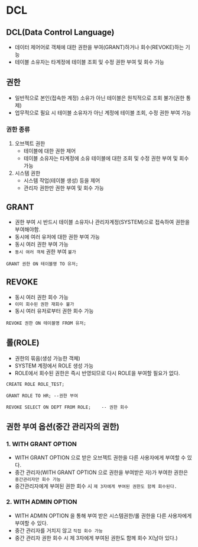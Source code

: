 # DCL

## DCL(Data Control Language)

- 데이터 제어어로 객체에 대한 권한을 부여(GRANT)하거나 회수(REVOKE)하는 기능
- 테이블 소유자는 타계정에 테이블 조회 및 수정 권한 부여 및 회수 가능

## 권한

- 일반적으로 본인(접속한 계정) 소유가 아닌 테이블은 원칙적으로 조회 불가(권한 통제)
- 업무적으로 필요 시 테이블 소유자가 아닌 계정에 테이블 조회, 수정 권한 부여 가능

### 권한 종류

1. 오브젝트 권한
    - 테이블에 대한 권한 제어
    - 테이블 소유자는 타계정에 소유 테이블에 대한 조회 및 수정 권한 부여 및 회수 가능
2. 시스템 권한
    - 시스템 작업(테이블 생성) 등을 제어
    - 관리자 권한만 권한 부여 및 회수 가능

## GRANT

- 권한 부여 시 반드시 테이블 소유자나 관리자계정(SYSTEM)으로 접속하여 권한을 부여해야함.
- 동시에 여러 유저에 대한 권한 부여 가능
- 동시 여러 권한 부여 가능
- `동시 여러 객체` 권한 부여 `불가`

```oracle
GRANT 권한 ON 테이블명 TO 유저;
```

## REVOKE

- 동시 여러 권한 회수 가능
- `이미 회수된 권한 재회수 불가`
- 동시 여러 유저로부터 권한 회수 가능

```oracle
REVOKE 권한 ON 테이블명 FROM 유저;
```

## 롤(ROLE)
- 권한의 묶음(생성 가능한 객체)
- SYSTEM 계정에서 ROLE 생성 가능
- ROLE에서 회수된 권한은 즉시 반영되므로 다시 ROLE을 부여할 필요가 없다.
```oracle
CREATE ROLE ROLE_TEST;

GRANT ROLE TO HR; --권한 부여

REVOKE SELECT ON DEPT FROM ROLE;    -- 권한 회수
```

## 권한 부여 옵션(중간 관리자의 권한)
### 1. WITH GRANT OPTION
- WITH GRANT OPTION 으로 받은 오브젝트 권한을 다른 사용자에게 부여할 수 있다.
- 중간 관리자(WITH GRANT OPTION 으로 권한을 부여받은 자)가 부여한 권한은 `중간관리자만 회수 가능`
- 중간관리자에게 부여된 권한 회수 시 `제 3자에게 부여된 권한도 함께 회수된다.`
### 2. WITH ADMIN OPTION
- WITH ADMIN OPTION 을 통해 부여 받은 시스템권한/롤 권한을 다른 사용자에게 부여할 수 있다.
- 중간 관리자를 거치지 않고 `직접 회수 가능`
- 중간 관리자 권한 회수 시 제 3자에게 부여된 권한도 함께 회수 X(남아 있다.)